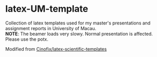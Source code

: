 # latex-UM-template
Collection of latex templates used for my master's presentations and assignment reports in University of Macau.  
**NOTE**: The beamer loads very slowy. Normal presentation is affected. Please use the potx.

Modified from [Cinofix/latex-scientific-templates](https://github.com/Cinofix/latex-scientific-templates)
